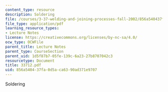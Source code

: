 ```yaml
---
content_type: resource
description: Soldering
file: /courses/3-37-welding-and-joining-processes-fall-2002/856a540437fa0d5aca6390ad371e9707_33712.pdf
file_type: application/pdf
learning_resource_types:
- Lecture Notes
license: https://creativecommons.org/licenses/by-nc-sa/4.0/
ocw_type: OCWFile
parent_title: Lecture Notes
parent_type: CourseSection
parent_uid: 1d5f87b7-05fe-139c-6a23-27b8707042c3
resourcetype: Document
title: 33712.pdf
uid: 856a5404-37fa-0d5a-ca63-90ad371e9707
---
```

Soldering